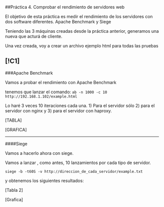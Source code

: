 ##Práctica 4. Comprobar el rendimiento de servidores web

El objetivo de esta práctica es medir el rendimiento de los servidores con dos software diferentes. Apache Benchmark y Siege

Teniendo las 3 máquinas creadas desde la práctica anterior, generamos una nueva que acturá de cliente. 

Una vez creada, voy a crear un archivo ejemplo html para todas las pruebas 

[!C1]
-------------------------
###Apache Benchmark


Vamos a probar el rendimiento con Apache Benchmark

tenemos que lanzar el comando:
`ab -n 1000 -c 10 http://192.168.1.102/example.html`

Lo haré 3 veces 10 iteraciones cada una. 1) Para el servidor sólo 2) para el servidor con nginx y 3) para el servidor con haproxy.

[TABLA]

[GRAFICA]


-------------------------

####Siege


Vamos a hacerlo ahora con siege.

Vamos a lanzar , como antes, 10 lanzamientos por cada tipo de servidor.

`siege -b -t60S -v http://direccion_de_cada_servidor/example.txt` 

y obtenemos los siguientes resultados:

[Tabla 2]

[Grafica]


